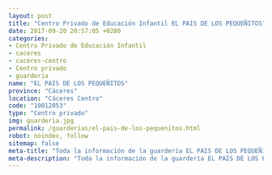 ```yaml
---
layout: post
title: "Centro Privado de Educación Infantil EL PAIS DE LOS PEQUEÑITOS"
date: 2017-09-20 20:57:05 +0200
categories:
- Centro Privado de Educación Infantil
- caceres
- caceres-centro
- Centro privado
- guarderia
name: "EL PAIS DE LOS PEQUEÑITOS"
province: "Cáceres"
location: "Cáceres Centro"
code: "10012053"
type: "Centro privado"
img: guarderia.jpg
permalink: /guarderias/el-pais-de-los-pequenitos.html
robot: noindex, follow
sitemap: false
meta-title: "Toda la información de la guardería EL PAIS DE LOS PEQUEÑITOS"
meta-description: "Toda la información de la guardería EL PAIS DE LOS PEQUEÑITOS"
---
```

